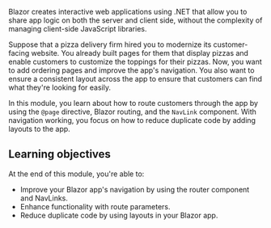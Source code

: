 Blazor creates interactive web applications using .NET that allow you to share app logic on both the server and client side, without the complexity of managing client-side JavaScript libraries.

Suppose that a pizza delivery firm hired you to modernize its customer-facing website. You already built pages for them that display pizzas and enable customers to customize the toppings for their pizzas. Now, you want to add ordering pages and improve the app's navigation. You also want to ensure a consistent layout across the app to ensure that customers can find what they're looking for easily.

In this module, you learn about how to route customers through the app by using the `@page` directive, Blazor routing, and the `NavLink` component. With navigation working, you focus on how to reduce duplicate code by adding layouts to the app.

## Learning objectives

At the end of this module, you're able to:

- Improve your Blazor app's navigation by using the router component and NavLinks.
- Enhance functionality with route parameters.
- Reduce duplicate code by using layouts in your Blazor app.
